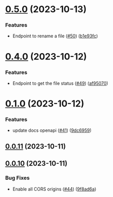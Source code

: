 # [0.5.0](https://github.com/hawks-atlanta/proxy-python/compare/v0.4.0...v0.5.0) (2023-10-13)


### Features

* Endpoint to rename a file ([#50](https://github.com/hawks-atlanta/proxy-python/issues/50)) ([b1e93fc](https://github.com/hawks-atlanta/proxy-python/commit/b1e93fc468187e15341161c3db1084559b64e93c))



# [0.4.0](https://github.com/hawks-atlanta/proxy-python/compare/v0.1.0...v0.4.0) (2023-10-12)


### Features

* Endpoint to get the file status ([#49](https://github.com/hawks-atlanta/proxy-python/issues/49)) ([af95070](https://github.com/hawks-atlanta/proxy-python/commit/af9507083f7b2b5a833cb0ac50c865806778ca5d))



# [0.1.0](https://github.com/hawks-atlanta/proxy-python/compare/v0.0.11...v0.1.0) (2023-10-12)


### Features

* update docs openapi ([#41](https://github.com/hawks-atlanta/proxy-python/issues/41)) ([9dc6959](https://github.com/hawks-atlanta/proxy-python/commit/9dc695992b954c02ef84600b2df4d8d89e39d489))



## [0.0.11](https://github.com/hawks-atlanta/proxy-python/compare/v0.0.10...v0.0.11) (2023-10-11)



## [0.0.10](https://github.com/hawks-atlanta/proxy-python/compare/v0.0.9...v0.0.10) (2023-10-11)


### Bug Fixes

* Enable all CORS origins ([#44](https://github.com/hawks-atlanta/proxy-python/issues/44)) ([9f8ad6a](https://github.com/hawks-atlanta/proxy-python/commit/9f8ad6ae4dee09b18bd7e1f44d36f0c0ee7f4ced))



